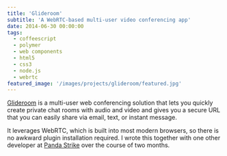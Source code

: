 ```yaml
---
title: 'Glideroom'
subtitle: 'A WebRTC-based multi-user video conferencing app'
date: 2014-06-30 00:00:00
tags:
  - coffeescript
  - polymer
  - web components
  - html5
  - css3
  - node.js
  - webrtc
featured_image: '/images/projects/glideroom/featured.jpg'
---
```

[Glideroom](http://glideroom.com) is a multi-user web conferencing solution that lets you quickly create private chat rooms with audio and video and gives you a secure URL that you can easily share via email, text, or instant message.

It leverages WebRTC, which is built into most modern browsers, so there is no awkward plugin installation required. I wrote this together with one other developer at [Panda Strike](https://www.pandastrike.com) over the course of two months.
